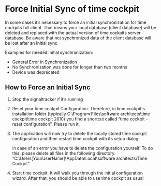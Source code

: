 # Force Initial Sync of time cockpit

In some cases it’s necessary to force an initial synchronization for time cockpits full client. That means your local database (client database) will be deleted and replaced with the actual version of time cockpits server database. Be aware that not synchronized data of the client database will be lost after an initial sync.

Examples for needed initial synchronization:
* General Error in Synchronization
* No Synchronization was done for longer than two months
* Device was deprecated

## How to Force an Initial Sync
1. Stop the signaltracker if it’s running

1. Reset your time cockpit Configuration. Therefore, in time cockpit's installation folder (typically C:\Program Files\software architects\time cockpit\time cockpit 2010) you find a shortcut called “time cockpit - reset configuration”. Please run it.

1. The application will now try to delete the locally stored time cockpit configuration and then restart time cockpit with its setup dialog.
   
   In case of an error you have to delete the configuration yourself. To do this, please delete all files in the following directory: “C:\Users\[YourUserName]\AppData\Local\software architects\Time Cockpit”.

1. Start time cockpit. It will walk you through the initial configuration wizard. After that, you should be able to use time cockpit as usual
